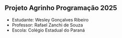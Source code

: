 ## Projeto Agrinho Programação 2025
- Estudante: Wesley Gonçalves Ribeiro
- Professor: Rafael Zanchi de Souza
- Escola: Colégio Estadual do Paraná

